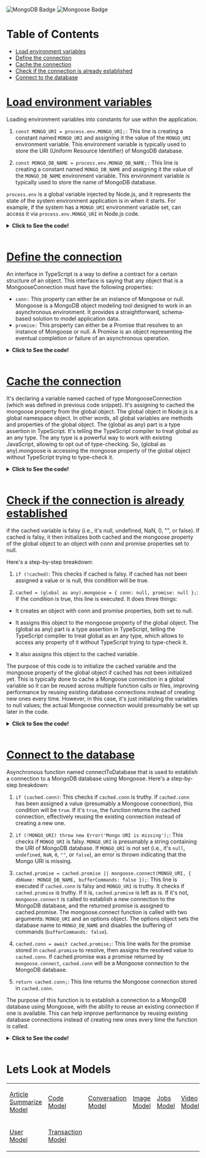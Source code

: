 
![MongoDB Badge](https://img.shields.io/badge/MongoDB-47A248?logo=mongodb&logoColor=fff&style=plastic) 
![Mongoose Badge](https://img.shields.io/badge/Mongoose-F04D35?logo=mongoosedotws&logoColor=fff&style=plastic)

# Table of Contents
- [Load environment variables](#load-environment-variables)
- [Define the connection](#define-the-connection)
- [Cache the connection](#cache-the-connection)
- [Check if the connection is already established](#check-if-the-connection-is-already-established)
- [Connect to the database](#connect-to-the-database)

# [Load environment variables](mongoose.ts)

Loading environment variables into constants for use within the application.
1. `const MONGO_URI = process.env.MONGO_URI;:` This line is creating a constant named `MONGO_URI` and assigning it the value of the `MONGO_URI` environment variable. This environment variable is typically used to store the URI (Uniform Resource Identifier) of MongoDB database.

2. `const MONGO_DB_NAME = process.env.MONGO_DB_NAME;:` This line is creating a constant named `MONGO_DB_NAME` and assigning it the value of the `MONGO_DB_NAME` environment variable. This environment variable is typically used to store the name of  MongoDB database.

`process.env` is a global variable injected by Node.js, and it represents the state of the system environment application is in when it starts. For example, if the system has a `MONGO_URI` environment variable set,  can access it via `process.env.MONGO_URI` in  Node.js code.

<details>
<summary><strong>Click to See the code!</strong></summary>

```typescript
const MONGO_URI = process.env.MONGO_URI;
const MONGO_DB_NAME = process.env.MONGO_DB_NAME;
```
</details>
</br>

# [Define the connection](mongoose.ts)

An interface in TypeScript is a way to define a contract for a certain structure of an object. This interface is saying that any object that is a MongooseConnection must have the following properties:

- `conn:` This property can either be an instance of Mongoose or null. Mongoose is a MongoDB object modeling tool designed to work in an asynchronous environment. It provides a straightforward, schema-based solution to model application data.
- `promise:` This property can either be a Promise that resolves to an instance of Mongoose or null. A Promise is an object representing the eventual completion or failure of an asynchronous operation.

<details>
<summary><strong>Click to See the code!</strong></summary>

```typescript
interface MongooseConnection
{
    conn: Mongoose | null;
    promise: Promise<Mongoose> | null; 
}
```
</details>
</br>

# [Cache the connection](mongoose.ts)
It's declaring a variable named cached of type MongooseConnection (which was defined in previous code snippet).
It's assigning to cached the mongoose property from the global object.
The global object in Node.js is a global namespace object. In other words, all global variables are methods and properties of the global object.
The (global as any) part is a type assertion in TypeScript. It's telling the TypeScript compiler to treat global as an any type. The any type is a 
powerful way to work with existing JavaScript, allowing to opt out of type-checking.
So, (global as any).mongoose is accessing the mongoose property of the global object without TypeScript trying to type-check it.
<details>
<summary><strong>Click to See the code!</strong></summary>

```typescript
let cached: MongooseConnection = ( global as any ).mongoose;
```
</details>
</br>

# [Check if the connection is already established](mongoose.ts)
if the cached variable is falsy (i.e., it's null, undefined, NaN, 0, "", or false). If cached is falsy, it then initializes both cached and the mongoose property of the global object to an object with conn and promise properties set to null.

Here's a step-by-step breakdown:

1. `if (!cached)`: This checks if cached is falsy. If cached has not been assigned a value or is null, this condition will be true.

2. `cached = (global as any).mongoose = { conn: null, promise: null };`: If the condition is true, this line is executed. It does three things:

- It creates an object with conn and promise properties, both set to null.

- It assigns this object to the mongoose property of the global object. The (global as any) part is a type assertion in TypeScript, telling the TypeScript compiler to treat global as an any type, which allows to access any property of it without TypeScript trying to type-check it.

- It also assigns this object to the cached variable.

The purpose of this code is to initialize the cached variable and the mongoose property of the global object if cached has not been initialized yet. This is typically done to cache a Mongoose connection in a global variable so it can be reused across multiple function calls or files, improving performance by reusing existing database connections instead of creating new ones every time. However, in this case, it's just initializing the variables to null values; the actual Mongoose connection would presumably be set up later in the code.

<details>
<summary><strong>Click to See the code!</strong></summary>

```typescript
if ( !cached )
{
    cached = ( global as any ).mongoose = { conn: null, promise: null };
}
```
</details>
</br>

# [Connect to the database](mongoose.ts)
Asynchronous function named connectToDatabase that is used to establish a connection to a MongoDB database using Mongoose. Here's a step-by-step breakdown:

1. `if (cached.conn)`: This checks if `cached.conn` is truthy. If `cached.conn` has been assigned a value (presumably a Mongoose connection), this condition will be `true`. If it's `true`, the function returns the cached connection, effectively reusing the existing connection instead of creating a new one.

2. `if (!MONGO_URI) throw new Error('Mongo URI is missing');`: This checks if `MONGO_URI` is falsy. `MONGO_URI` is presumably a string containing the URI of MongoDB database. If `MONGO_URI` is not set (i.e., it's `null`, `undefined`, `NaN`, `0`, `""`, or `false`), an error is thrown indicating that the Mongo URI is missing.

3. `cached.promise = cached.promise || mongoose.connect(MONGO_URI, { dbName: MONGO_DB_NAME, bufferCommands: false });`: This line is executed if `cached.conn` is falsy and `MONGO_URI` is truthy. It checks if `cached.promise` is truthy. If it is, `cached.promise` is left as is. If it's not, `mongoose.connect` is called to establish a new connection to the MongoDB database, and the returned promise is assigned to cached.promise. The mongoose.connect function is called with two arguments: `MONGO_URI` and an options object. The options object sets the database name to `MONGO_DB_NAME` and disables the buffering of commands (`bufferCommands: false`).

4. `cached.conn = await cached.promise;`: This line waits for the promise stored in `cached.promise` to resolve, then assigns the resolved value to `cached.conn`. If cached.promise was a promise returned by `mongoose.connect`, `cached.conn` will be a Mongoose connection to the MongoDB database.

5. `return cached.conn;`: This line returns the Mongoose connection stored in `cached.conn`.

The purpose of this function is to establish a connection to a MongoDB database using Mongoose, with the ability to reuse an existing connection if one is available. This can help improve performance by reusing existing database connections instead of creating new ones every time the function is called.

<details>
<summary><strong>Click to See the code!</strong></summary>

```typescript
export const connectToDatabase = async () =>
{
    if ( cached.conn )
    {
        return cached.conn;
    }

    if ( !MONGO_URI ) throw new Error( 'Mongo URI is missing' );

    cached.promise = cached.promise || mongoose.connect( MONGO_URI, {
        dbName: MONGO_DB_NAME, bufferCommands: false
    } );

    cached.conn = await cached.promise;

    return cached.conn;
};
```
</details>
</br>

# Lets Look at Models
<table align="center">
<tr>
<td>

[Article Summarize Model](./models/readme/articleSummarizeModle.md) 
</td>
<td>

[Code Model](./models/readme/codeModel.md) 
</td>

<td>

[Conversation Model](./models/readme/conversationModel.md)
</td>

<td>

[Image Model](./models/readme/imageModel.md) 
</td>

<td>

[Jobs Model](./models/readme/jobsModel.md)
</td>

<td>

[Video Model](./models/readme/videoModel.md)
</td>
</tr>

<tr>
<td>

[User Model](./models/readme/userModel.md)
</td>

<td>

[Transaction Model](./models/readme/transactionModel.md)

</td>
</tr>
</table> 
